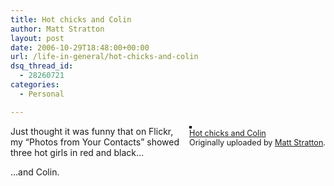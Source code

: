 ```yaml
---
title: Hot chicks and Colin
author: Matt Stratton
layout: post
date: 2006-10-29T18:48:00+00:00
url: /life-in-general/hot-chicks-and-colin
dsq_thread_id:
  - 28260721
categories:
  - Personal

---
```

<div style="float:right;margin-left:10px;margin-bottom:10px;">
  <a href="http://www.flickr.com/photos/mugsy/282942926/" title="photo sharing"><img src="http://static.flickr.com/88/282942926_37ade03ccc_m.jpg" alt="" style="border:solid 2px #000000;" /></a> <br /> <span style="font-size:.9em;margin-top:0;"> <a href="http://www.flickr.com/photos/mugsy/282942926/">Hot chicks and Colin</a> <br /> Originally uploaded by <a href="http://www.flickr.com/people/mugsy/">Matt Stratton</a>. </span>
</div>

Just thought it was funny that on Flickr, my &#8220;Photos from Your Contacts&#8221; showed three hot girls in red and black&#8230;

&#8230;and Colin.